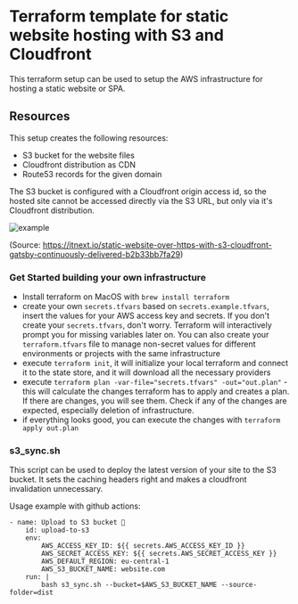 # Terraform template for static website hosting with S3 and Cloudfront

This terraform setup can be used to setup the AWS infrastructure
for hosting a static website or SPA.

## Resources

This setup creates the following resources:

- S3 bucket for the website files
- Cloudfront distribution as CDN
- Route53 records for the given domain

The S3 bucket is configured with a Cloudfront origin access id, so the hosted site cannot be accessed directly via the S3 URL, but only via it's Cloudfront distribution.

![example](https://miro.medium.com/max/1288/0*GOJnOMi5MiIIM8JG.png "Infrastructure illustration")

(Source: https://itnext.io/static-website-over-https-with-s3-cloudfront-gatsby-continuously-delivered-b2b33bb7fa29)

### Get Started building your own infrastructure

- Install terraform on MacOS with `brew install terraform`
- create your own `secrets.tfvars` based on `secrets.example.tfvars`, insert the values for your AWS access key and secrets. If you don't create your `secrets.tfvars`, don't worry. Terraform will interactively prompt you for missing variables later on. You can also create your `terraform.tfvars` file to manage non-secret values for different environments or projects with the same infrastructure
- execute `terraform init`, it will initialize your local terraform and connect it to the state store, and it will download all the necessary providers
- execute `terraform plan -var-file="secrets.tfvars" -out="out.plan"` - this will calculate the changes terraform has to apply and creates a plan. If there are changes, you will see them. Check if any of the changes are expected, especially deletion of infrastructure.
- if everything looks good, you can execute the changes with `terraform apply out.plan`

### s3_sync.sh

This script can be used to deploy the latest version of your site to the S3 bucket. It sets the caching headers right and makes a cloudfront invalidation unnecessary.

Usage example with github actions:

```
- name: Upload to S3 bucket 🚀
    id: upload-to-s3
    env:
        AWS_ACCESS_KEY_ID: ${{ secrets.AWS_ACCESS_KEY_ID }}
        AWS_SECRET_ACCESS_KEY: ${{ secrets.AWS_SECRET_ACCESS_KEY }}
        AWS_DEFAULT_REGION: eu-central-1
        AWS_S3_BUCKET_NAME: website.com
    run: |
        bash s3_sync.sh --bucket=$AWS_S3_BUCKET_NAME --source-folder=dist
```